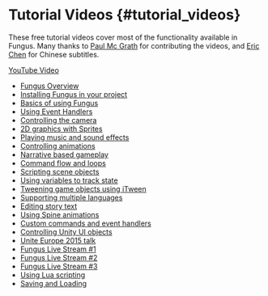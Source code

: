 # Tutorial Videos {#tutorial_videos}

These free tutorial videos cover most of the functionality available in Fungus. Many thanks to [Paul Mc Grath](http://whackala.com) for contributing the videos, and [Eric Chen](https://twitter.com/Eric_hjk) for Chinese subtitles.

[YouTube Video](https://www.youtube.com/embed/F1vmEtQ7k6M?list=PLiMlyObJfJmUohJ_M2pJhtrNKuNECo2Uk)

* [Fungus Overview]
* [Installing Fungus in your project]
* [Basics of using Fungus]
* [Using Event Handlers]
* [Controlling the camera]
* [2D graphics with Sprites]
* [Playing music and sound effects]
* [Controlling animations]
* [Narrative based gameplay]
* [Command flow and loops]
* [Scripting scene objects]
* [Using variables to track state]
* [Tweening game objects using iTween]
* [Supporting multiple languages]
* [Editing story text]
* [Using Spine animations]
* [Custom commands and event handlers]
* [Controlling Unity UI objects]
* [Unite Europe 2015 talk]
* [Fungus Live Stream #1]
* [Fungus Live Stream #2]
* [Fungus Live Stream #3]
* [Using Lua scripting]
* [Saving and Loading]

[Fungus Overview]: https://www.youtube.com/watch?v=F1vmEtQ7k6M
[Installing Fungus in your project]: https://www.youtube.com/watch?v=BQRdRz9Q5VY
[Basics of using Fungus]: https://www.youtube.com/watch?v=u5fhU7xAz2o
[Using Event Handlers]: https://www.youtube.com/watch?v=-rtnk9OGCQY
[Controlling the camera]: https://www.youtube.com/watch?v=BTJpWheqTLA
[2D graphics with Sprites]: https://www.youtube.com/watch?v=SLcJkKblqhE
[Playing music and sound effects]: https://www.youtube.com/watch?v=lNfM83XRSNQ
[Controlling animations]: https://www.youtube.com/watch?v=HPktzBc7zv4
[Narrative based gameplay]: https://www.youtube.com/watch?v=BVGMVCIUoVc
[Command flow and loops]: https://www.youtube.com/watch?v=vrLNeFsoCyw
[Scripting scene objects]: https://www.youtube.com/watch?v=GY8iJWSbLZg
[Using variables to track state]: https://www.youtube.com/watch?v=uRh7INbed2I
[Tweening game objects using iTween]: https://www.youtube.com/watch?v=Ii2kz0AgqkU
[Supporting multiple languages]: https://www.youtube.com/watch?v=kBIXOwfaaaU
[Editing story text]: https://www.youtube.com/watch?v=WBA-shjuTBA
[Using Spine animations]: https://www.youtube.com/watch?v=4nxfjlKcAhs
[Custom commands and event handlers]: https://www.youtube.com/watch?v=WFEGnS7MU74
[Controlling Unity UI objects]: https://www.youtube.com/watch?v=S3TKQ86xsJM
[Unite Europe 2015 talk]: https://www.youtube.com/watch?v=9zqUx0xZBv4
[Fungus Live Stream #1]: https://www.youtube.com/watch?v=W_lcfZS5REU
[Fungus Live Stream #2]: https://www.youtube.com/watch?v=skxTOqvif3g
[Fungus Live Stream #3]: https://www.youtube.com/watch?v=LTSHaxPsB-M
[Using Lua scripting]: https://www.youtube.com/watch?v=M_Oo9FpVTos
[Saving and Loading]: https://www.youtube.com/watch?v=Bd4RDcCc0lE
